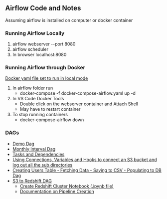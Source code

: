 ## Airflow Code and Notes

Assuming airflow is installed on computer or docker container

### Running Airflow Locally

1. airflow webserver --port 8080
1. airflow scheduler
1. In browser localhost:8080

### Running Airflow through Docker

[Docker yaml file set to run in local mode](./docker-compose-airflow.yaml)

1. In airflow folder run
   - docker-compose -f docker-compose-airflow.yaml up -d
1. In VS Code Docker Tools
   - Double click on the webserver container and Attach Shell
   - May have to restart container
1. To stop running containers
   - docker-compose-airflow down

### DAGs

- [Demo Dag](./1.1-DemoDAG.py)
- [Monthly Interval Dag](./1.2-DemoMonthlyDAG.py)
- [Tasks and Dependencies](./1.3-DemoTaskAndDependenciesDAG.py)
- [Using Connections, Variables and Hooks to connect an S3 bucket and log out all the sub directories](./ConnectionsAndHooksAWSDAG.py)
- [Creating Users Table - Fetching Data - Saving to CSV - Populating to DB Dag](./CompleteHandsOnIntroduction/0.1-CreatingTableDAG.py)
- [S3 to Redshift DAG](./04-Airflow/S3ToRedshiftDAG.py)
  - [Create Redshift Cluster Notebook (.ipynb file)](./S3ToRedshiftCreation.ipynb)
  - [Documentation on Pipeline Creation ](./S3ToRedshift.md)

